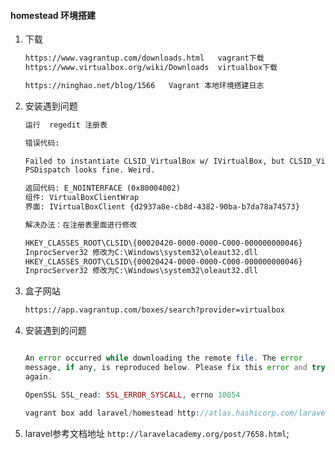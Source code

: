 #### homestead 环境搭建

1. 下载

   ```html
   https://www.vagrantup.com/downloads.html   vagrant下载
   https://www.virtualbox.org/wiki/Downloads  virtualbox下载
   
   https://ninghao.net/blog/1566   Vagrant 本地环境搭建日志
   ```

2. 安装遇到问题

   ```html
   运行  regedit 注册表
   
   错误代码:
   
   Failed to instantiate CLSID_VirtualBox w/ IVirtualBox, but CLSID_VirtualBox w/ IUnknown works.
   PSDispatch looks fine. Weird.
   
   返回代码: E_NOINTERFACE (0x80004002) 
   组件: VirtualBoxClientWrap 
   界面: IVirtualBoxClient {d2937a8e-cb8d-4382-90ba-b7da78a74573} 
   
   解决办法：在注册表里面进行修改
   
   HKEY_CLASSES_ROOT\CLSID\{00020420-0000-0000-C000-000000000046}
   InprocServer32 修改为C:\Windows\system32\oleaut32.dll
   HKEY_CLASSES_ROOT\CLSID\{00020424-0000-0000-C000-000000000046}
   InprocServer32 修改为C:\Windows\system32\oleaut32.dll
   ```

3. 盒子网站

   ```html
   https://app.vagrantup.com/boxes/search?provider=virtualbox
   ```

4. 安装遇到的问题

   ```php
   
   An error occurred while downloading the remote file. The error
   message, if any, is reproduced below. Please fix this error and try
   again.
   
   OpenSSL SSL_read: SSL_ERROR_SYSCALL, errno 10054
   
   vagrant box add laravel/homestead http://atlas.hashicorp.com/laravel/boxes/homestead
   
   ```

5. laravel参考文档地址 `http://laravelacademy.org/post/7658.html`;